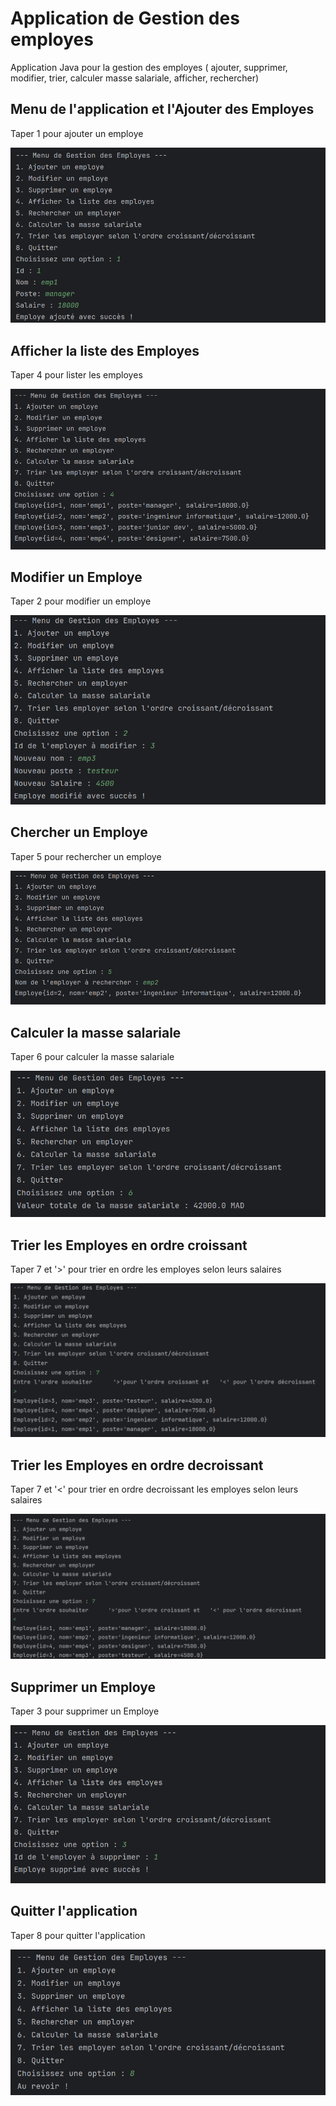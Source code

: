 <h1>Application de Gestion des employes</h1>
<p>Application Java pour la gestion des employes ( ajouter, supprimer, modifier, trier, calculer masse salariale, afficher, rechercher)</p>
<h2>Menu de l'application et l'Ajouter des Employes</h2>
<p>Taper 1 pour ajouter un employe </p>
<img src="img/1.png">

[//]: # (<img src="img/2.png">)

[//]: # (<img src="img/3.png">)

[//]: # (<img src="img/4.png">)

<h2>Afficher la liste des Employes</h2>
<p>Taper 4 pour lister les employes </p>
<img src="img/5.png">

<h2>Modifier un Employe</h2>
<p>Taper 2 pour modifier un employe </p>
<img src="img/6.png"> 

<h2>Chercher un Employe</h2>
<p>Taper 5 pour rechercher un employe </p>
<img src="img/8.png">

<h2>Calculer la masse salariale</h2>
<p>Taper 6 pour calculer la masse salariale </p>
<img src="img/9.png">

<h2>Trier les Employes en ordre croissant</h2>
<p>Taper 7 et '>' pour trier en ordre les employes selon leurs salaires </p>
<img src="img/10.png">

<h2>Trier les Employes en ordre decroissant</h2>
<p>Taper 7 et '<' pour trier en ordre decroissant les employes selon leurs salaires </p>
<img src="img/11.png">

<h2>Supprimer un Employe</h2>
<p>Taper 3 pour supprimer un Employe </p>
<img src="img/12.png">

<h2>Quitter l'application</h2>
<p>Taper 8 pour quitter l'application </p>
<img src="img/14.png">